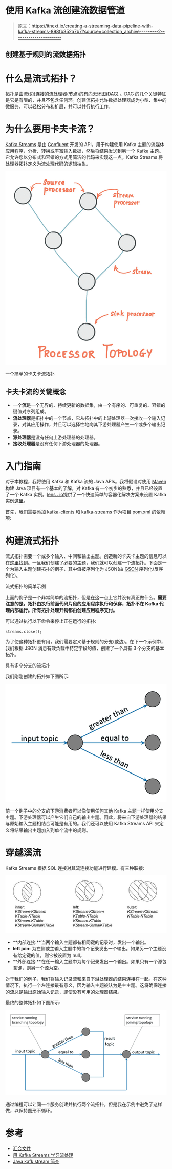 # 使用 Kafka 流创建流数据管道

> 原文：<https://itnext.io/creating-a-streaming-data-pipeline-with-kafka-streams-898fb352a7b7?source=collection_archive---------2----------------------->

## 创建基于规则的流数据拓扑

# 什么是流式拓扑？

拓扑是由流(边)连接的流处理器(节点)的[有向无环图(DAG)](https://en.wikipedia.org/wiki/Directed_acyclic_graph) 。DAG 的几个关键特征是它是有限的，并且不包含任何环。创建流拓扑允许数据处理器成为小型、集中的微服务，可以轻松分布和扩展，并可以并行执行工作。

# 为什么要用卡夫卡流？

[Kafka Streams](https://kafka.apache.org/documentation/streams/) 是由 [Confluent](https://www.confluent.io/) 开发的 API，用于构建使用 Kafka 主题的流媒体应用程序，分析、转换或丰富输入数据，然后将结果发送到另一个 Kafka 主题。它允许您以分布式和容错的方式用简洁的代码来实现这一点。Kafka Streams 将处理器拓扑定义为流处理代码的逻辑抽象。

![](img/c5c2fdac9c9b2954055c823751955b7c.png)

一个简单的卡夫卡流拓扑

## 卡夫卡流的关键概念

*   一个**流**是一个无界的、持续更新的数据集，由一个有序的、可重复的、容错的键值对序列组成。
*   **流处理器**是拓扑中的一个节点，它从拓扑中的上游处理器一次接收一个输入记录，对其应用操作，并且可以选择性地向其下游处理器产生一个或多个输出记录。
*   **源处理器**是没有任何上游处理器的处理器。
*   **接收处理器**是没有任何下游处理器的处理器。

# 入门指南

对于本教程，我将使用 Kafka 和 Kafka 流的 Java APIs。我将假设对使用 [Maven](https://maven.apache.org/guides/getting-started/maven-in-five-minutes.html) 构建 Java 项目有一个基本的了解，对 Kafka 有一个初步的熟悉，并且已经设置了一个 Kafka 实例。[lens . io](https://lenses.io/)提供了一个快速简单的容器化解决方案来设置 Kafka 实例[这里](https://github.com/lensesio/fast-data-dev)。

首先，我们需要添加 [kafka-clients](https://mvnrepository.com/artifact/org.apache.kafka/kafka-clients) 和 [kafka-streams](https://mvnrepository.com/artifact/org.apache.kafka/kafka-streams) 作为项目 pom.xml 的依赖项:

# 构建流式拓扑

流式拓扑需要一个或多个输入、中间和输出主题。创造新的卡夫卡主题的信息可以在[这里](https://kafka.apache.org/quickstart#quickstart_createtopic)找到。一旦我们创建了必要的主题，我们就可以创建一个流拓扑。下面是一个为输入主题创建拓扑的例子，其中值被序列化为 JSON(由 [GSON](https://github.com/google/gson) 序列化/反序列化)。

流式拓扑的简单示例

上面的例子是一个非常简单的流拓扑，但是在这一点上它并没有真正做什么。**需要注意的是，拓扑由执行前面代码片段的应用程序执行和保存，拓扑不在 Kafka 代理内部运行。所有拓扑处理开销都由创建应用程序支付。**

可以通过执行以下命令来停止正在运行的拓扑:

```
streams.close();
```

为了使这种拓扑更有用，我们需要定义基于规则的分支(或边)。在下一个示例中，我们根据 JSON 消息有效负载中特定字段的值，创建了一个具有 3 个分支的基本拓扑。

具有多个分支的流拓扑

我们刚刚创建的拓扑如下图所示:

![](img/99181eeaca5dae49a828c0cca18fc0cf.png)

前一个例子中的分支的下游消费者可以像使用任何其他 Kafka 主题一样使用分支主题。下游处理器可以产生它们自己的输出主题。因此，将来自下游处理器的结果与原始输入主题相结合可能是有用的。我们还可以使用 Kafka Streams API 来定义将结果输出主题加入到单个流中的规则。

# 穿越溪流

Kafka Streams 根据 SQL 连接对其流连接功能进行建模。有三种联接:

![](img/d0be9ecb0f982b41ccaab63b30796758.png)

*   **内部连接:**当两个输入主题都有相同键的记录时，发出一个输出。
*   **left join:** 为左侧或主输入主题中的每个记录发出一个输出。如果另一个主题没有给定键的值，则它被设置为 null。
*   **外部连接:**在任一输入主题中为每个记录发出一个输出。如果只有一个源包含键，则另一个源为空。

对于我们的例子，我们将输入记录流和来自下游处理器的结果连接在一起。在这种情况下，执行一个左连接最有意义，因为输入主题被认为是主主题。这将确保连接的流总是输出原始输入记录，即使没有可用的处理器结果。

最终的整体拓扑如下图所示:

![](img/bafa97965db2261685b1be95d55cd2db.png)

通过编程可以让同一个服务创建并执行两个流拓扑，但是我在示例中避免了这样做，以保持图形不循环。

# 参考

*   [汇合文件](https://docs.confluent.io/current/streams/index.html)
*   [用 Kafka Streams 学习流处理](https://medium.com/better-programming/learn-stream-processing-with-kafka-streams-stateless-operations-2111080e6c53)
*   [Java kafk stream 简介](https://www.baeldung.com/java-kafka-streams)